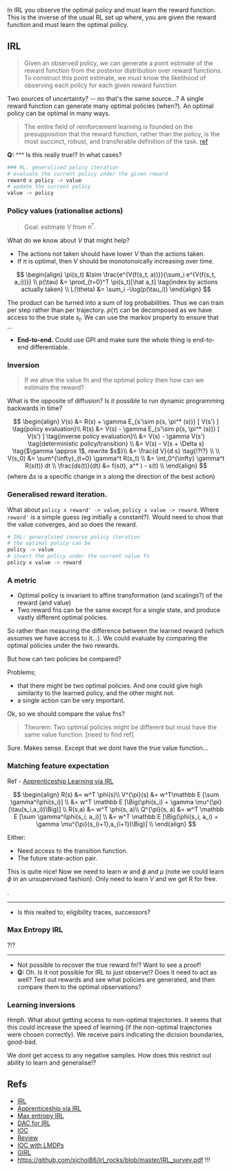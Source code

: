 In IRL you observe the optimal policy and must learn the reward function. This is the inverse of the usual RL set up where, you are given the reward function and must learn the optimal policy.

## IRL

> Given an observed policy, we can generate a point estimate of the reward function from the posterior distribution over reward functions. To construct this point estimate, we must know the likelihood of observing each policy for each given reward function

Two sources of uncertainty? -- no that's the same source...?
A single reward function can generate many optimal policies (when?).
An optimal policy can be optimal in many ways.

> The entire field of reinforcement learning is founded on the presupposition that the reward function, rather than the policy, is the most succinct, robust, and transferable definition of the task. [ref](https://github.com/sjchoi86/irl_rocks/blob/master/IRL_survey.pdf)

__Q:__ ^^^ Is this really true!? In what cases?

```python
### RL: generalised policy iteration
# evaluate the current policy under the given reward
reward x policy -> value
# update the current policy
value -> policy
```


### Policy values (rationalise actions)

> Goal: estimate $V$ from $\pi^{* }$.

What do we know about $V$ that might help?

- The actions not taken should have lower $V$ than the actions taken.
- If $\pi$ is optimal, then $V$ should be monotonoically increasing over time.


$$
\begin{align}
\pi(s_t) &\sim \frac{e^{V(f(s_t, a))}}{\sum_i e^{V(f(s_t, a_i))}} \\
p(\tau) &= \prod_{t=0}^T \pi(s_t)[\hat a_t] \tag{index by actions actually taken} \\
L(\theta) &= \sum_i -\log(p(\tau_i))
\end{align}
$$

The product can be turned into a sum of log probabilities. Thus we can train per step rather than per trajectory. $p(\tau)$ can be decomposed as we have access to the true state $s_t$. We can use the markov property to ensure that ...

- __End-to-end.__ Could use GPI and make sure the whole thing is end-to-end differentiable.


### Inversion

> If we ahve the value fn and the optimal policy then how can we estimate the reward?

What is the opposite of diffusion? Is it possible to run dynamic programming backwards in time?

$$
\begin{align}
V(s) &= R(s) + \gamma E_{s'\sim p(s, \pi^* (s))} [ V(s') ] \tag{policy evaluation}\\
R(s) &= V(s) - \gamma E_{s'\sim p(s, \pi^* (s))} [ V(s') ] \tag{inverse policy evaluation}\\
&= V(s) - \gamma V(s') \tag{deterministic policy/transition} \\
&= V(s) - V(s + \Delta s) \tag{$\gamma \approx 1$, rewrite $s$}\\
&= \frac{d V}{d s} \tag{!?!?} \\
\\
V(s_0) &= \sum^{\infty}_{t=0} \gamma^t R(s_t) \\
&= \int_0^{\infty} \gamma^t R(s(t)) dt \\
\frac{ds(t)}{dt} &= f(s(t), a^* ) - s(t) \\
\end{align}
$$
(where $\Delta s$ is a specific change in $s$ along the direction of the best action)

### Generalised reward iteration.

What about `policy x reward' -> value`, `policy x value -> reward`. Where `reward'` is a simple guess (eg initially a constant?). Would need to show that the value converges, and so does the reward.

```python
# IRL: generalsied inverse policy iteration
# the optimal policy can be
policy -> value
# invert the policy under the current value fn
policy x value -> reward
```


### A metric

- Optimal policy is invariant to affine transformation (and scalings?) of the reward (and value)
- Two reward fns can be the same except for a single state, and produce vastly different optimal policies.

So rather than measuring the difference between the learned reward (which assumes we have access to it...). We could evaluate by comparing the optimal policies under the two rewards.

But how can two policies be compared?

Problems;
- that there might be two optimal policies. And one could give high similarity to the learned policy, and the other might not.
- a single action can be very important.

Ok, so we should compare the value fns?

> Theorem: Two optimal policies might be different but must have the same value function. [need to find ref]

Sure. Makes sense. Except that we dont have the true value function...



### Matching feature expectation

Ref - [Apprenticeship Learning via IRL](https://ai.stanford.edu/~ang/papers/icml04-apprentice.pdf)

$$
\begin{align}
R(s) &= w^T \phi(s)\\
V^{\pi}(s) &= w^T\mathbb E [\sum \gamma^i\phi(s_i)] \\
&= w^T \mathbb E [\Big(\phi(s_i) + \gamma \mu^{\pi}(\tau(s_i,a_i))\Big)] \\
R(s,a) &= w^T \phi(s, a)\\
Q^{\pi}(s, a) &= w^T \mathbb E [\sum \gamma^i\phi(s_i, a_i)] \\
&= w^T \mathbb E [\Big(\phi(s_i, a_i) + \gamma \mu^{\pi}(s_{i+1},a_{i+1})\Big)] \\
\end{align}
$$

Either:
- Need access to the transition function.
- The future state-action pair.

This is quite nice! Now we need to learn $w$ and $\phi$ and $\mu$ (note we could learn $\phi$ in an unsupervised fashion). Only need to learn $V$ and we get R for free.

.

***

- Is this realted to; eligibility traces, successors?


### Max Entropy IRL

?!?

***

- Not possible to recover the true reward fn!? Want to see a proof!
- __Q:__ Oh. Is it not possible for IRL to just observe!? Does it need to act as well? Test out rewards and see what policies are generated, and then compare them to the optimal observations?



### Learning inversions

Hmph. What about getting access to non-optimal trajectories. It seems that this could increase the speed of learning (if the non-optimal trajectories were chosen correctly). We receive pairs indicating the dicision boundaries, good-bad.

We dont get access to any negative samples. How does this restrict out ability to learn and generalise!?


## Refs

- [IRL](https://ai.stanford.edu/~ang/papers/icml00-irl.pdf)
- [Apprenticeship via IRL](https://ai.stanford.edu/~ang/papers/icml04-apprentice.pdf)
- [Max entropy IRL](https://www.aaai.org/Papers/AAAI/2008/AAAI08-227.pdf)
- [DAC for IRL](https://arxiv.org/abs/1809.02925)
- [IOC](https://arxiv.org/abs/1805.08395)
- [Review](https://arxiv.org/abs/1806.06877)
- [IOC with LMDPs](https://homes.cs.washington.edu/~todorov/papers/DvijothamICML10.pdf)
- [GIRL](https://pdfs.semanticscholar.org/6021/4094bb268d137f021fdff10c298fc92cde33.pdf)
- https://github.com/sjchoi86/irl_rocks/blob/master/IRL_survey.pdf !!!
